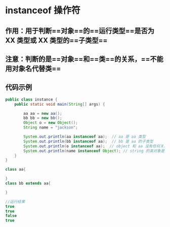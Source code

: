 # instanceof 操作符

## 作用：用于判断==对象==的==运行类型==是否为 XX 类型或 XX 类型的==子类型==

## 注意：判断的是==对象==和==类==的关系，==不能用对象名代替类==

## 代码示例

```java
public class instance {
    public static void main(String[] args) {

        aa aa = new aa();
        bb bb = new bb();
        Object o = new Object();
        String name = "jackson";

        System.out.println(aa instanceof aa);  // aa 是 aa 类型
        System.out.println(bb instanceof aa);  // bb 是 aa 的子类型
        System.out.println(o instanceof aa);  // object 和 aa 没有任何关系
        System.out.println(name instanceof Object); // string 的类对象是 object 的子类
    }
}

class aa{

}
class bb extends aa{

}

//运行结果
true
true
false
true
```
